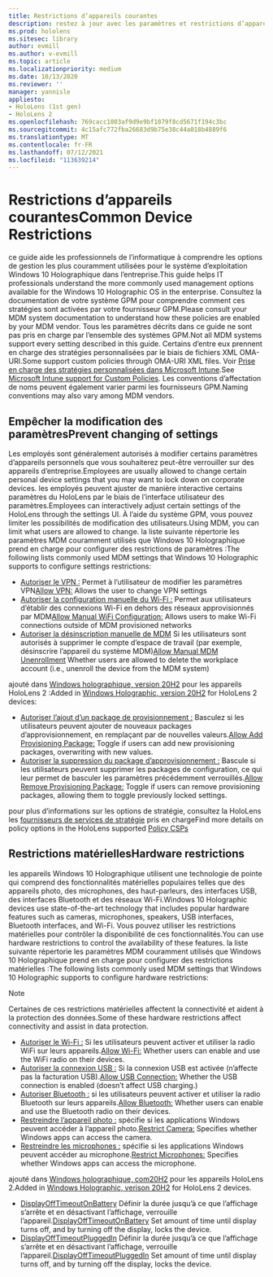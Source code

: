```yaml
---
title: Restrictions d’appareils courantes
description: restez à jour avec les paramètres et restrictions d’appareil courants pour l’appareil HoloLens de réalité mixte.
ms.prod: hololens
ms.sitesec: library
author: evmill
ms.author: v-evmill
ms.topic: article
ms.localizationpriority: medium
ms.date: 10/13/2020
ms.reviewer: ''
manager: yannisle
appliesto:
- HoloLens (1st gen)
- HoloLens 2
ms.openlocfilehash: 769cacc1803af9d9e9bf1079f8cd5671f194c3bc
ms.sourcegitcommit: 4c15afc772fba26683d9b75e38c44a018b4889f6
ms.translationtype: MT
ms.contentlocale: fr-FR
ms.lasthandoff: 07/12/2021
ms.locfileid: "113639214"
---
```

# <a name="common-device-restrictions"></a><span data-ttu-id="e5291-103">Restrictions d’appareils courantes</span><span class="sxs-lookup"><span data-stu-id="e5291-103">Common Device Restrictions</span></span> 

<span data-ttu-id="e5291-104">ce guide aide les professionnels de l’informatique à comprendre les options de gestion les plus couramment utilisées pour le système d’exploitation Windows 10 Holographique dans l’entreprise.</span><span class="sxs-lookup"><span data-stu-id="e5291-104">This guide helps IT professionals understand the more commonly used management options available for the Windows 10 Holographic OS in the enterprise.</span></span> <span data-ttu-id="e5291-105">Consultez la documentation de votre système GPM pour comprendre comment ces stratégies sont activées par votre fournisseur GPM.</span><span class="sxs-lookup"><span data-stu-id="e5291-105">Please consult your MDM system documentation to understand how these policies are enabled by your MDM vendor.</span></span> <span data-ttu-id="e5291-106">Tous les paramètres décrits dans ce guide ne sont pas pris en charge par l’ensemble des systèmes GPM.</span><span class="sxs-lookup"><span data-stu-id="e5291-106">Not all MDM systems support every setting described in this guide.</span></span> <span data-ttu-id="e5291-107">Certains d’entre eux prennent en charge des stratégies personnalisées par le biais de fichiers XML OMA-URI.</span><span class="sxs-lookup"><span data-stu-id="e5291-107">Some support custom policies through OMA-URI XML files.</span></span> <span data-ttu-id="e5291-108">Voir [Prise en charge des stratégies personnalisées dans Microsoft Intune](/mem/intune/configuration/custom-settings-windows-10).</span><span class="sxs-lookup"><span data-stu-id="e5291-108">See [Microsoft Intune support for Custom Policies](/mem/intune/configuration/custom-settings-windows-10).</span></span> <span data-ttu-id="e5291-109">Les conventions d’affectation de noms peuvent également varier parmi les fournisseurs GPM.</span><span class="sxs-lookup"><span data-stu-id="e5291-109">Naming conventions may also vary among MDM vendors.</span></span>

## <a name="prevent-changing-of-settings"></a><span data-ttu-id="e5291-110">Empêcher la modification des paramètres</span><span class="sxs-lookup"><span data-stu-id="e5291-110">Prevent changing of settings</span></span>
<span data-ttu-id="e5291-111">Les employés sont généralement autorisés à modifier certains paramètres d’appareils personnels que vous souhaiterez peut-être verrouiller sur des appareils d’entreprise.</span><span class="sxs-lookup"><span data-stu-id="e5291-111">Employees are usually allowed to change certain personal device settings that you may want to lock down on corporate devices.</span></span> <span data-ttu-id="e5291-112">les employés peuvent ajuster de manière interactive certains paramètres du HoloLens par le biais de l’interface utilisateur des paramètres.</span><span class="sxs-lookup"><span data-stu-id="e5291-112">Employees can interactively adjust certain settings of the HoloLens through the settings UI.</span></span> <span data-ttu-id="e5291-113">À l’aide du système GPM, vous pouvez limiter les possibilités de modification des utilisateurs.</span><span class="sxs-lookup"><span data-stu-id="e5291-113">Using MDM, you can limit what users are allowed to change.</span></span> <span data-ttu-id="e5291-114">la liste suivante répertorie les paramètres MDM couramment utilisés que Windows 10 Holographique prend en charge pour configurer des restrictions de paramètres :</span><span class="sxs-lookup"><span data-stu-id="e5291-114">The following lists commonly used MDM settings that Windows 10 Holographic supports to configure settings restrictions:</span></span>
-   <span data-ttu-id="e5291-115">[Autoriser le VPN :](/windows/client-management/mdm/policy-csp-settings#settings-allowvpn) Permet à l’utilisateur de modifier les paramètres VPN</span><span class="sxs-lookup"><span data-stu-id="e5291-115">[Allow VPN:](/windows/client-management/mdm/policy-csp-settings#settings-allowvpn) Allows the user to change VPN settings</span></span>
-   <span data-ttu-id="e5291-116">[Autoriser la configuration manuelle du Wi-Fi :](/windows/client-management/mdm/policy-csp-wifi#wifi-allowmanualwificonfiguration) Permet aux utilisateurs d’établir des connexions Wi-Fi en dehors des réseaux approvisionnés par MDM</span><span class="sxs-lookup"><span data-stu-id="e5291-116">[Allow Manual WiFi Configuration:](/windows/client-management/mdm/policy-csp-wifi#wifi-allowmanualwificonfiguration) Allows users to make Wi-Fi connections outside of MDM provisioned networks</span></span>
-   <span data-ttu-id="e5291-117">[Autoriser la désinscription manuelle de MDM](/windows/client-management/mdm/policy-csp-experience#experience-allowmanualmdmunenrollment) Si les utilisateurs sont autorisés à supprimer le compte d’espace de travail (par exemple, désinscrire l’appareil du système MDM)</span><span class="sxs-lookup"><span data-stu-id="e5291-117">[Allow Manual MDM Unenrollment](/windows/client-management/mdm/policy-csp-experience#experience-allowmanualmdmunenrollment) Whether users are allowed to delete the workplace account (i.e., unenroll the device from the MDM system)</span></span>

<span data-ttu-id="e5291-118">ajouté dans [Windows holographique, version 20H2](hololens-release-notes.md#windows-holographic-version-20h2) pour les appareils HoloLens 2 :</span><span class="sxs-lookup"><span data-stu-id="e5291-118">Added in [Windows Holographic, version 20H2](hololens-release-notes.md#windows-holographic-version-20h2) for HoloLens 2 devices:</span></span>
- <span data-ttu-id="e5291-119">[Autoriser l’ajout d’un package de provisionnement :](/windows/client-management/mdm/policy-csp-security#security-allowaddprovisioningpackage) Basculez si les utilisateurs peuvent ajouter de nouveaux packages d’approvisionnement, en remplaçant par de nouvelles valeurs.</span><span class="sxs-lookup"><span data-stu-id="e5291-119">[Allow Add Provisioning Package:](/windows/client-management/mdm/policy-csp-security#security-allowaddprovisioningpackage) Toggle if users can add new provisioning packages, overwriting with new values.</span></span>
- <span data-ttu-id="e5291-120">[Autoriser la suppression du package d’approvisionnement :](/windows/client-management/mdm/policy-csp-security#security-allowremoveprovisioningpackage) Bascule si les utilisateurs peuvent supprimer les packages de configuration, ce qui leur permet de basculer les paramètres précédemment verrouillés.</span><span class="sxs-lookup"><span data-stu-id="e5291-120">[Allow Remove Provisioning Package:](/windows/client-management/mdm/policy-csp-security#security-allowremoveprovisioningpackage) Toggle if users can remove provisioning packages, allowing them to toggle previously locked settings.</span></span>

<span data-ttu-id="e5291-121">pour plus d’informations sur les options de stratégie, consultez la HoloLens les [fournisseurs de services de stratégie](/windows/client-management/mdm/policy-csps-supported-by-hololens2) pris en charge</span><span class="sxs-lookup"><span data-stu-id="e5291-121">Find more details on policy options in the HoloLens supported [Policy CSPs](/windows/client-management/mdm/policy-csps-supported-by-hololens2)</span></span>

## <a name="hardware-restrictions"></a><span data-ttu-id="e5291-122">Restrictions matérielles</span><span class="sxs-lookup"><span data-stu-id="e5291-122">Hardware restrictions</span></span>
<span data-ttu-id="e5291-123">les appareils Windows 10 Holographique utilisent une technologie de pointe qui comprend des fonctionnalités matérielles populaires telles que des appareils photo, des microphones, des haut-parleurs, des interfaces USB, des interfaces Bluetooth et des réseaux Wi-Fi.</span><span class="sxs-lookup"><span data-stu-id="e5291-123">Windows 10 Holographic devices use state-of-the-art technology that includes popular hardware features such as cameras, microphones, speakers, USB interfaces, Bluetooth interfaces, and Wi-Fi.</span></span> <span data-ttu-id="e5291-124">Vous pouvez utiliser les restrictions matérielles pour contrôler la disponibilité de ces fonctionnalités.</span><span class="sxs-lookup"><span data-stu-id="e5291-124">You can use hardware restrictions to control the availability of these features.</span></span>
<span data-ttu-id="e5291-125">la liste suivante répertorie les paramètres MDM couramment utilisés que Windows 10 Holographique prend en charge pour configurer des restrictions matérielles :</span><span class="sxs-lookup"><span data-stu-id="e5291-125">The following lists commonly used MDM settings that Windows 10 Holographic supports to configure hardware restrictions:</span></span>

> [!NOTE]
> <span data-ttu-id="e5291-126">Certaines de ces restrictions matérielles affectent la connectivité et aident à la protection des données.</span><span class="sxs-lookup"><span data-stu-id="e5291-126">Some of these hardware restrictions affect connectivity and assist in data protection.</span></span>

-   <span data-ttu-id="e5291-127">[Autoriser le Wi-Fi :](/windows/client-management/mdm/policy-csp-wifi#wifi-allowwifi) Si les utilisateurs peuvent activer et utiliser la radio WiFi sur leurs appareils.</span><span class="sxs-lookup"><span data-stu-id="e5291-127">[Allow Wi-Fi:](/windows/client-management/mdm/policy-csp-wifi#wifi-allowwifi) Whether users can enable and use the WiFi radio on their devices.</span></span>
-   <span data-ttu-id="e5291-128">[Autoriser la connexion USB :](/windows/client-management/mdm/policy-csp-connectivity#connectivity-allowusbconnection) Si la connexion USB est activée (n’affecte pas la facturation USB).</span><span class="sxs-lookup"><span data-stu-id="e5291-128">[Allow USB Connection:](/windows/client-management/mdm/policy-csp-connectivity#connectivity-allowusbconnection) Whether the USB connection is enabled (doesn’t affect USB charging.)</span></span>
-   <span data-ttu-id="e5291-129">[Autoriser Bluetooth :](/windows/client-management/mdm/policy-csp-connectivity#connectivity-allowbluetooth) si les utilisateurs peuvent activer et utiliser la radio Bluetooth sur leurs appareils.</span><span class="sxs-lookup"><span data-stu-id="e5291-129">[Allow Bluetooth:](/windows/client-management/mdm/policy-csp-connectivity#connectivity-allowbluetooth) Whether users can enable and use the Bluetooth radio on their devices.</span></span>
-   <span data-ttu-id="e5291-130">[Restreindre l’appareil photo :](/windows/client-management/mdm/policy-csp-privacy#privacy-letappsaccesscamera) spécifie si les applications Windows peuvent accéder à l’appareil photo.</span><span class="sxs-lookup"><span data-stu-id="e5291-130">[Restrict Camera:](/windows/client-management/mdm/policy-csp-privacy#privacy-letappsaccesscamera) Specifies whether Windows apps can access the camera.</span></span>
-   <span data-ttu-id="e5291-131">[Restreindre les microphones :](/windows/client-management/mdm/policy-csp-privacy#privacy-letappsaccessmicrophone) spécifie si les applications Windows peuvent accéder au microphone.</span><span class="sxs-lookup"><span data-stu-id="e5291-131">[Restrict Microphones:](/windows/client-management/mdm/policy-csp-privacy#privacy-letappsaccessmicrophone) Specifies whether Windows apps can access the microphone.</span></span>

<span data-ttu-id="e5291-132">ajouté dans [Windows holographique, com20H2](hololens-release-notes.md#windows-holographic-version-20h2) pour les appareils HoloLens 2.</span><span class="sxs-lookup"><span data-stu-id="e5291-132">Added in [Windows Holographic, verison 20H2](hololens-release-notes.md#windows-holographic-version-20h2) for HoloLens 2 devices.</span></span> 
- <span data-ttu-id="e5291-133">[DisplayOffTimeoutOnBattery](/windows/client-management/mdm/policy-csp-power#power-displayofftimeoutonbattery) Définir la durée jusqu’à ce que l’affichage s’arrête et en désactivant l’affichage, verrouille l’appareil.</span><span class="sxs-lookup"><span data-stu-id="e5291-133">[DisplayOffTimeoutOnBattery](/windows/client-management/mdm/policy-csp-power#power-displayofftimeoutonbattery) Set amount of time until display turns off, and by turning off the display, locks the device.</span></span> 
- <span data-ttu-id="e5291-134">[DisplayOffTimeoutPluggedIn](/windows/client-management/mdm/policy-csp-power#power-displayofftimeoutpluggedin) Définir la durée jusqu’à ce que l’affichage s’arrête et en désactivant l’affichage, verrouille l’appareil.</span><span class="sxs-lookup"><span data-stu-id="e5291-134">[DisplayOffTimeoutPluggedIn](/windows/client-management/mdm/policy-csp-power#power-displayofftimeoutpluggedin) Set amount of time until display turns off, and by turning off the display, locks the device.</span></span> 
